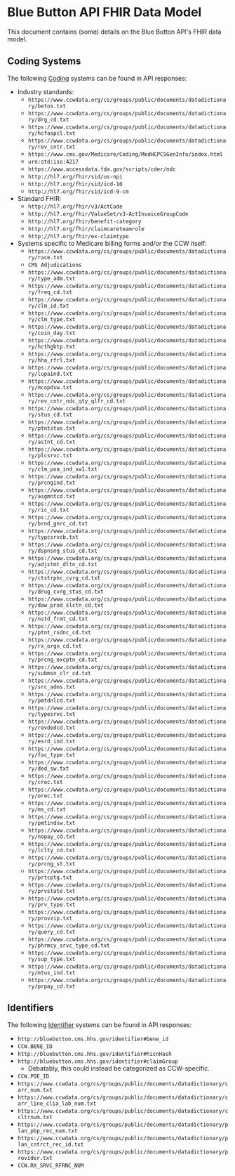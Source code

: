 # Blue Button API FHIR Data Model

This document contains (some) details on the Blue Button API's FHIR data model.

## Coding Systems

The following [Coding](http://www.hl7.org/implement/standards/fhir/datatypes.html#coding) systems can be found in API responses:

* Industry standards:
    * `https://www.ccwdata.org/cs/groups/public/documents/datadictionary/betos.txt`
    * `https://www.ccwdata.org/cs/groups/public/documents/datadictionary/drg_cd.txt`
    * `https://www.ccwdata.org/cs/groups/public/documents/datadictionary/hcfaspcl.txt`
    * `https://www.ccwdata.org/cs/groups/public/documents/datadictionary/rev_cntr.txt`
    * `https://www.cms.gov/Medicare/Coding/MedHCPCSGenInfo/index.html`
    * `urn:std:iso:4217`
    * `https://www.accessdata.fda.gov/scripts/cder/ndc`
    * `http://hl7.org/fhir/sid/us-npi`
    * `http://hl7.org/fhir/sid/icd-10`
    * `http://hl7.org/fhir/sid/icd-9-cm`
* Standard FHIR:
    * `http://hl7.org/fhir/v3/ActCode`
    * `http://hl7.org/fhir/ValueSet/v3-ActInvoiceGroupCode`
    * `http://hl7.org/fhir/benefit-category`
    * `http://hl7.org/fhir/claimcareteamrole`
    * `http://hl7.org/fhir/ex-claimtype`
* Systems specific to Medicare billing forms and/or the CCW itself:
    * `https://www.ccwdata.org/cs/groups/public/documents/datadictionary/race.txt`
    * `CMS Adjudications`
    * `https://www.ccwdata.org/cs/groups/public/documents/datadictionary/type_adm.txt`
    * `https://www.ccwdata.org/cs/groups/public/documents/datadictionary/freq_cd.txt`
    * `https://www.ccwdata.org/cs/groups/public/documents/datadictionary/clm_id.txt`
    * `https://www.ccwdata.org/cs/groups/public/documents/datadictionary/clm_type.txt`
    * `https://www.ccwdata.org/cs/groups/public/documents/datadictionary/coin_day.txt`
    * `https://www.ccwdata.org/cs/groups/public/documents/datadictionary/hcthgbtp.txt`
    * `https://www.ccwdata.org/cs/groups/public/documents/datadictionary/hha_rfrl.txt`
    * `https://www.ccwdata.org/cs/groups/public/documents/datadictionary/lupaind.txt`
    * `https://www.ccwdata.org/cs/groups/public/documents/datadictionary/mcopdsw.txt`
    * `https://www.ccwdata.org/cs/groups/public/documents/datadictionary/rev_cntr_ndc_qty_qlfr_cd.txt`
    * `https://www.ccwdata.org/cs/groups/public/documents/datadictionary/stus_cd.txt`
    * `https://www.ccwdata.org/cs/groups/public/documents/datadictionary/ptntstus.txt`
    * `https://www.ccwdata.org/cs/groups/public/documents/datadictionary/astnt_cd.txt`
    * `https://www.ccwdata.org/cs/groups/public/documents/datadictionary/plcsrvc.txt`
    * `https://www.ccwdata.org/cs/groups/public/documents/datadictionary/clm_poa_ind_sw1.txt`
    * `https://www.ccwdata.org/cs/groups/public/documents/datadictionary/prcngind.txt`
    * `https://www.ccwdata.org/cs/groups/public/documents/datadictionary/asgmntcd.txt`
    * `https://www.ccwdata.org/cs/groups/public/documents/datadictionary/ric_cd.txt`
    * `https://www.ccwdata.org/cs/groups/public/documents/datadictionary/brnd_gnrc_cd.txt`
    * `https://www.ccwdata.org/cs/groups/public/documents/datadictionary/typcsrvcb.txt`
    * `https://www.ccwdata.org/cs/groups/public/documents/datadictionary/dspnsng_stus_cd.txt`
    * `https://www.ccwdata.org/cs/groups/public/documents/datadictionary/adjstmt_dltn_cd.txt`
    * `https://www.ccwdata.org/cs/groups/public/documents/datadictionary/ctstrphc_cvrg_cd.txt`
    * `https://www.ccwdata.org/cs/groups/public/documents/datadictionary/drug_cvrg_stus_cd.txt`
    * `https://www.ccwdata.org/cs/groups/public/documents/datadictionary/daw_prod_slctn_cd.txt`
    * `https://www.ccwdata.org/cs/groups/public/documents/datadictionary/nstd_frmt_cd.txt`
    * `https://www.ccwdata.org/cs/groups/public/documents/datadictionary/ptnt_rsdnc_cd.txt`
    * `https://www.ccwdata.org/cs/groups/public/documents/datadictionary/rx_orgn_cd.txt`
    * `https://www.ccwdata.org/cs/groups/public/documents/datadictionary/prcng_excptn_cd.txt`
    * `https://www.ccwdata.org/cs/groups/public/documents/datadictionary/submsn_clr_cd.txt`
    * `https://www.ccwdata.org/cs/groups/public/documents/datadictionary/src_adms.txt`
    * `https://www.ccwdata.org/cs/groups/public/documents/datadictionary/pmtdnlcd.txt`
    * `https://www.ccwdata.org/cs/groups/public/documents/datadictionary/typesrvc.txt`
    * `https://www.ccwdata.org/cs/groups/public/documents/datadictionary/revdedcd.txt`
    * `https://www.ccwdata.org/cs/groups/public/documents/datadictionary/esrd_ind.txt`
    * `https://www.ccwdata.org/cs/groups/public/documents/datadictionary/fac_type.txt`
    * `https://www.ccwdata.org/cs/groups/public/documents/datadictionary/ded_sw.txt`
    * `https://www.ccwdata.org/cs/groups/public/documents/datadictionary/crec.txt`
    * `https://www.ccwdata.org/cs/groups/public/documents/datadictionary/orec.txt`
    * `https://www.ccwdata.org/cs/groups/public/documents/datadictionary/ms_cd.txt`
    * `https://www.ccwdata.org/cs/groups/public/documents/datadictionary/pmtindsw.txt`
    * `https://www.ccwdata.org/cs/groups/public/documents/datadictionary/nopay_cd.txt`
    * `https://www.ccwdata.org/cs/groups/public/documents/datadictionary/lclty_cd.txt`
    * `https://www.ccwdata.org/cs/groups/public/documents/datadictionary/prcng_st.txt`
    * `https://www.ccwdata.org/cs/groups/public/documents/datadictionary/prtcptg.txt`
    * `https://www.ccwdata.org/cs/groups/public/documents/datadictionary/prvstate.txt`
    * `https://www.ccwdata.org/cs/groups/public/documents/datadictionary/prv_type.txt`
    * `https://www.ccwdata.org/cs/groups/public/documents/datadictionary/provzip.txt`
    * `https://www.ccwdata.org/cs/groups/public/documents/datadictionary/query_cd.txt`
    * `https://www.ccwdata.org/cs/groups/public/documents/datadictionary/phrmcy_srvc_type_cd.txt`
    * `https://www.ccwdata.org/cs/groups/public/documents/datadictionary/sup_type.txt`
    * `https://www.ccwdata.org/cs/groups/public/documents/datadictionary/mtus_ind.txt`
    * `https://www.ccwdata.org/cs/groups/public/documents/datadictionary/prpay_cd.txt`

## Identifiers

The following [Identifier](http://hl7.org/fhir/STU3/datatypes.html#identifier) systems can be found in API responses:

* `http://bluebutton.cms.hhs.gov/identifier#bene_id`
* `CCW.BENE_ID`
* `http://bluebutton.cms.hhs.gov/identifier#hicnHash`
* `http://bluebutton.cms.hhs.gov/identifier#claimGroup`
    * Debatably, this could instead be categorized as CCW-specific.
* `CCW.PDE_ID`
* `https://www.ccwdata.org/cs/groups/public/documents/datadictionary/carr_num.txt`
* `https://www.ccwdata.org/cs/groups/public/documents/datadictionary/carr_line_clia_lab_num.txt`
* `https://www.ccwdata.org/cs/groups/public/documents/datadictionary/ccltrnum.txt`
* `https://www.ccwdata.org/cs/groups/public/documents/datadictionary/plan_pbp_rec_num.txt`
* `https://www.ccwdata.org/cs/groups/public/documents/datadictionary/plan_cntrct_rec_id.txt`
* `https://www.ccwdata.org/cs/groups/public/documents/datadictionary/provider.txt`
* `CCW.RX_SRVC_RFRNC_NUM`
